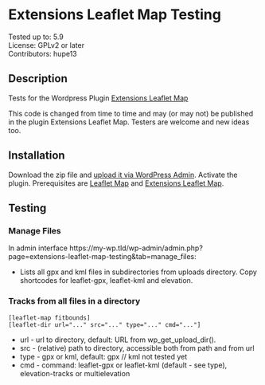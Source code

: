 # Extensions Leaflet Map Testing

Tested up to: 5.9  
License: GPLv2 or later  
Contributors: hupe13

## Description

Tests for the Wordpress Plugin <a href="https://wordpress.org/plugins/extensions-leaflet-map/">Extensions Leaflet Map</a>

This code is changed from time to time and may (or may not) be published in the plugin Extensions Leaflet Map. Testers are welcome and new ideas too.

<h2>Installation</h2>

Download the zip file and <a href="https://wordpress.org/support/article/managing-plugins/#manual-upload-via-wordpress-admin">upload it via WordPress Admin</a>.
Activate the plugin. Prerequisites are <a href="https://wordpress.org/plugins/leaflet-map/">Leaflet Map</a> and <a href="https://wordpress.org/plugins/extensions-leaflet-map/">Extensions Leaflet Map</a>.

<h2>Testing</h2>

<h3>Manage Files</h3>

In admin interface <span>https</span>://my-wp.tld/wp-admin/admin.php?page=extensions-leaflet-map-testing&tab=manage_files:
* Lists all gpx and kml files in subdirectories from uploads directory. Copy shortcodes for leaflet-gpx, leaflet-kml and elevation.

<h3>Tracks from all files in a directory</h3>

```
[leaflet-map fitbounds]
[leaflet-dir url="..." src="..." type="..." cmd="..."]
```

* url - url to directory, default: URL from wp_get_upload_dir().
* src - (relative) path to directory, accessible both from path and from url
* type - gpx or kml, default: gpx  // kml not tested yet
* cmd - command: leaflet-gpx or leaflet-kml (default - see type), elevation-tracks or multielevation

